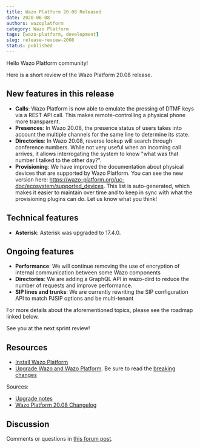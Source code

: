 ```yaml
---
title: Wazo Platform 20.08 Released
date: 2020-06-08
authors: wazoplatform
category: Wazo Platform
tags: [wazo-platform, development]
slug: release-review-2008
status: published
---
```


Hello Wazo Platform community!

Here is a short review of the Wazo Platform 20.08 release.

## New features in this release

- **Calls**: Wazo Platform is now able to emulate the pressing of DTMF keys via a REST API call. This makes remote-controlling a physical phone more transparent.
- **Presences**: In Wazo 20.08, the presence status of users takes into account the multiple channels for the same line to determine its state.
- **Directories**: In Wazo 20.08, reverse lookup will search through conference numbers. While not very useful when an incoming call arrives, it allows interrogating the system to know "what was that number I talked to the other day?".
- **Provisioning**: We have improved the documentation about physical devices that are supported by Wazo Platform. You can see the new version here: https://wazo-platform.org/uc-doc/ecosystem/supported_devices. This list is auto-generated, which makes it easier to maintain over time and to keep in sync with what the provisioning plugins can do. Let us know what you think!

## Technical features

- **Asterisk**: Asterisk was upgraded to 17.4.0.

## Ongoing features

- **Performance**: We will continue removing the use of encryption of internal communication between some Wazo components
- **Directories**: We are adding a GraphQL API in wazo-dird to reduce the number of requests and improve performance.
- **SIP lines and trunks**: We are currently rewriting the SIP configuration API to match PJSIP options and be multi-tenant

For more details about the aforementioned topics, please see the roadmap linked below.

See you at the next sprint review!

<!-- truncate -->

## Resources

- [Install Wazo Platform](/uc-doc/installation/install-system)
- [Upgrade Wazo and Wazo Platform](/uc-doc/upgrade/). Be sure to read the [breaking changes](/uc-doc/upgrade/upgrade_notes#20-08)

Sources:

- [Upgrade notes](/uc-doc/upgrade/upgrade_notes#20-08)
- [Wazo Platform 20.08 Changelog](https://wazo-dev.atlassian.net/issues/?jql=project%3DWAZO%20AND%20fixVersion%3D20.08)

## Discussion

Comments or questions in [this forum post](https://wazo-platform.discourse.group/t/blog-wazo-platform-20-08-released).
